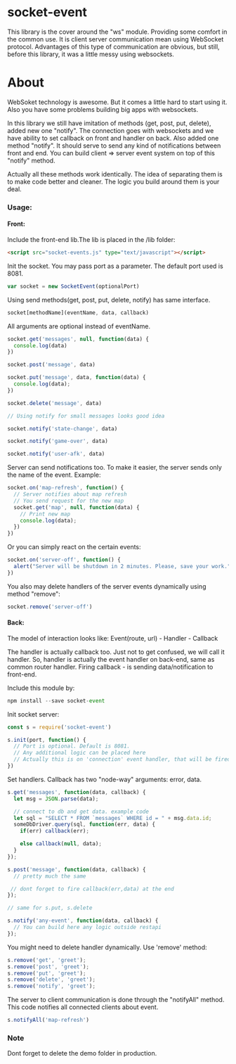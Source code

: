 # socket-event
This library is the cover around the "ws" module. Providing some comfort in the common use.
It is client server communication mean using WebSocket protocol.
Advantages of this type of communication are obvious, but still, before this library, it was a little messy using websockets.

# About
WebSoket technology is awesome. But it comes a little hard to start using it. Also you have some problems building big apps with websockets.

In this library we still have imitation of methods (get, post, put, delete), added new one "notify".
The connection goes with websockets and we have ability to set callback on front and handler on back.
Also added one method "notify". It should serve to send any kind of notifications between front and end.
You can build client => server event system on top of this "notify" method.

Actually all these methods work identically. The idea of separating them is to make code better and cleaner. The logic you build around them is your deal.

### Usage:

#### Front:

Include the front-end lib.The lib is placed in the /lib folder:

``` html
<script src="socket-events.js" type="text/javascript"></script>
```

Init the socket. You may pass port as a parameter. The default port used is 8081.

``` javascript
var socket = new SocketEvent(optionalPort)
```

Using send methods(get, post, put, delete, notify) has same interface.

``` javascript
socket[methodName](eventName, data, callback)
```

All arguments are optional instead of eventName.

``` javascript
socket.get('messages', null, function(data) {
  console.log(data)
})

socket.post('message', data)

socket.put('message', data, function(data) {
  console.log(data);
})

socket.delete('message', data)

// Using notify for small messages looks good idea

socket.notify('state-change', data)

socket.notify('game-over', data)

socket.notify('user-afk', data)
```

Server can send notifications too. To make it easier, the server sends only the name of the event.
Example:
```javascript
socket.on('map-refresh', function() {
  // Server notifies about map refresh
  // You send request for the new map
  socket.get('map', null, function(data) {
    // Print new map
    console.log(data);
  })
})
```

Or you can simply react on the certain events:
```javascript
socket.on('server-off', function() {
  alert("Server will be shutdown in 2 minutes. Please, save your work.")
})
```

You also may delete handlers of the server events dynamically using method "remove":
```javascript
socket.remove('server-off')
```

#### Back:

The model of interaction looks like:
Event(route, url) - Handler - Callback

The handler is actually callback too. Just not to get confused, we will call it handler.
So, handler is actually the event handler on back-end, same as common router handler.
Firing callback - is sending data/notification to front-end.

Include this module by:

``` javascript
npm install --save socket-event
```

Init socket server:
``` javascript
const s = require('socket-event')

s.init(port, function() {
  // Port is optional. Default is 8081.
  // Any additional logic can be placed here
  // Actually this is on 'connection' event handler, that will be fired on connection with each socket
})
```

Set handlers. Callback has two "node-way" arguments: error, data.

``` javascript
s.get('messages', function(data, callback) {
  let msg = JSON.parse(data);  

  // connect to db and get data. example code
  let sql = "SELECT * FROM `messages` WHERE id = " + msg.data.id;
  someDbDriver.query(sql, function(err, data) {
    if(err) callback(err);

    else callback(null, data);
  }   
});

s.post('message', function(data, callback) {
  // pretty much the same

 // dont forget to fire callback(err,data) at the end
});

// same for s.put, s.delete

s.notify('any-event', function(data, callback) {
  // You can build here any logic outside restapi
});
```

You might need to delete handler dynamically. Use 'remove' method:
``` javascript
s.remove('get', 'greet');
s.remove('post', 'greet');
s.remove('put', 'greet');
s.remove('delete', 'greet');
s.remove('notify', 'greet');
```

The server to client communication is done through the "notifyAll" method. This code notifies all connected clients about event.
``` javascript
s.notifyAll('map-refresh')
```

### Note
Dont forget to delete the demo folder in production.
